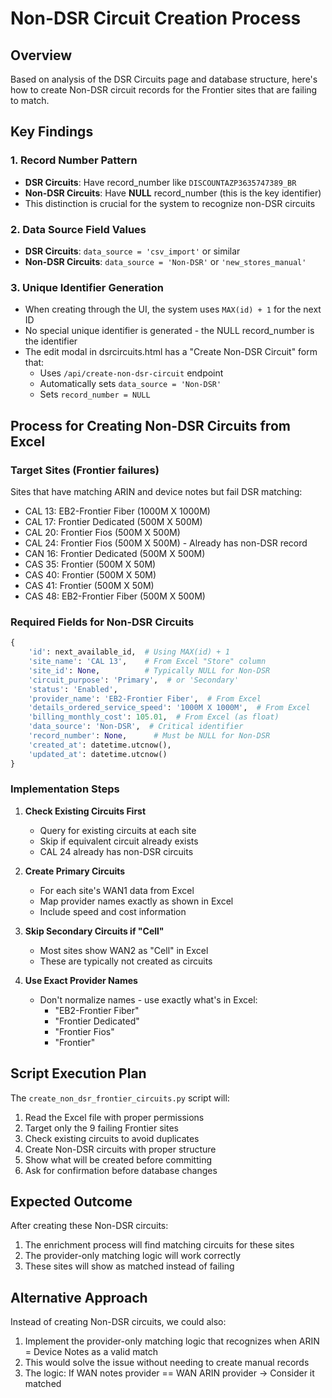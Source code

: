 # Non-DSR Circuit Creation Process

## Overview
Based on analysis of the DSR Circuits page and database structure, here's how to create Non-DSR circuit records for the Frontier sites that are failing to match.

## Key Findings

### 1. Record Number Pattern
- **DSR Circuits**: Have record_number like `DISCOUNTAZP3635747389_BR`
- **Non-DSR Circuits**: Have **NULL** record_number (this is the key identifier)
- This distinction is crucial for the system to recognize non-DSR circuits

### 2. Data Source Field Values
- **DSR Circuits**: `data_source = 'csv_import'` or similar
- **Non-DSR Circuits**: `data_source = 'Non-DSR'` or `'new_stores_manual'`

### 3. Unique Identifier Generation
- When creating through the UI, the system uses `MAX(id) + 1` for the next ID
- No special unique identifier is generated - the NULL record_number is the identifier
- The edit modal in dsrcircuits.html has a "Create Non-DSR Circuit" form that:
  - Uses `/api/create-non-dsr-circuit` endpoint
  - Automatically sets `data_source = 'Non-DSR'`
  - Sets `record_number = NULL`

## Process for Creating Non-DSR Circuits from Excel

### Target Sites (Frontier failures)
Sites that have matching ARIN and device notes but fail DSR matching:
- CAL 13: EB2-Frontier Fiber (1000M X 1000M)
- CAL 17: Frontier Dedicated (500M X 500M)
- CAL 20: Frontier Fios (500M X 500M)
- CAL 24: Frontier Fios (500M X 500M) - Already has non-DSR record
- CAN 16: Frontier Dedicated (500M X 500M)
- CAS 35: Frontier (500M X 50M)
- CAS 40: Frontier (500M X 50M)
- CAS 41: Frontier (500M X 50M)
- CAS 48: EB2-Frontier Fiber (500M X 500M)

### Required Fields for Non-DSR Circuits
```python
{
    'id': next_available_id,  # Using MAX(id) + 1
    'site_name': 'CAL 13',    # From Excel "Store" column
    'site_id': None,          # Typically NULL for Non-DSR
    'circuit_purpose': 'Primary',  # or 'Secondary'
    'status': 'Enabled',
    'provider_name': 'EB2-Frontier Fiber',  # From Excel
    'details_ordered_service_speed': '1000M X 1000M',  # From Excel
    'billing_monthly_cost': 105.01,  # From Excel (as float)
    'data_source': 'Non-DSR',  # Critical identifier
    'record_number': None,      # Must be NULL for Non-DSR
    'created_at': datetime.utcnow(),
    'updated_at': datetime.utcnow()
}
```

### Implementation Steps

1. **Check Existing Circuits First**
   - Query for existing circuits at each site
   - Skip if equivalent circuit already exists
   - CAL 24 already has non-DSR circuits

2. **Create Primary Circuits**
   - For each site's WAN1 data from Excel
   - Map provider names exactly as shown in Excel
   - Include speed and cost information

3. **Skip Secondary Circuits if "Cell"**
   - Most sites show WAN2 as "Cell" in Excel
   - These are typically not created as circuits

4. **Use Exact Provider Names**
   - Don't normalize names - use exactly what's in Excel:
     - "EB2-Frontier Fiber"
     - "Frontier Dedicated"
     - "Frontier Fios"
     - "Frontier"

## Script Execution Plan

The `create_non_dsr_frontier_circuits.py` script will:

1. Read the Excel file with proper permissions
2. Target only the 9 failing Frontier sites
3. Check existing circuits to avoid duplicates
4. Create Non-DSR circuits with proper structure
5. Show what will be created before committing
6. Ask for confirmation before database changes

## Expected Outcome

After creating these Non-DSR circuits:
1. The enrichment process will find matching circuits for these sites
2. The provider-only matching logic will work correctly
3. These sites will show as matched instead of failing

## Alternative Approach

Instead of creating Non-DSR circuits, we could also:
1. Implement the provider-only matching logic that recognizes when ARIN = Device Notes as a valid match
2. This would solve the issue without needing to create manual records
3. The logic: If WAN notes provider == WAN ARIN provider → Consider it matched